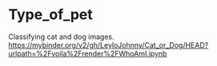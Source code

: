 # Type_of_pet
Classifying cat and dog images.
https://mybinder.org/v2/gh/LeyloJohnny/Cat_or_Dog/HEAD?urlpath=%2Fvoila%2Frender%2FWhoAmI.ipynb

